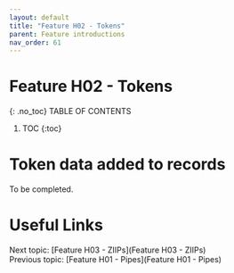 ```yaml
---
layout: default
title: "Feature H02 - Tokens"
parent: Feature introductions
nav_order: 61
---
```


# Feature H02 - Tokens
{: .no_toc}
TABLE OF CONTENTS 
1. TOC
{:toc}  

# Token data added to records
To be completed.  
  


# Useful Links
Next topic: [Feature H03 - ZIIPs](Feature H03 - ZIIPs)  
Previous topic: [Feature H01 - Pipes](Feature H01 - Pipes)  

